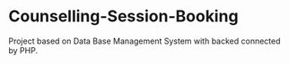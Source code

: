 # Counselling-Session-Booking

Project based on Data Base Management System with backed connected by PHP. 
